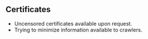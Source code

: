 ## Certificates
* Uncensored certificates available upon request. 
* Trying to minimize information available to crawlers.